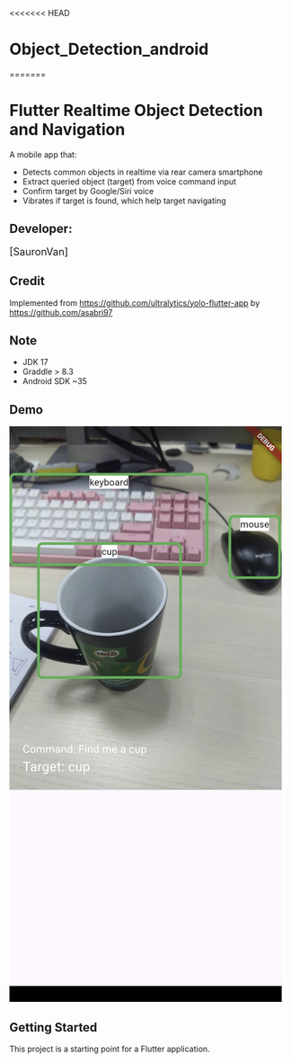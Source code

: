 <<<<<<< HEAD
# Object_Detection_android
=======
# Flutter Realtime Object Detection and Navigation

A mobile app that:
- Detects common objects in realtime via rear camera smartphone
- Extract queried object (target) from voice command input
- Confirm target by Google/Siri voice
- Vibrates if target is found, which help target navigating

## Developer: 
<span style="font-size: 18px;">[SauronVan]

## Credit
Implemented from https://github.com/ultralytics/yolo-flutter-app by https://github.com/asabri97

## Note
- JDK 17
- Graddle > 8.3
- Android SDK ~35

## Demo

![Demo](assets/demo2.jpg "Demo")

## Getting Started

This project is a starting point for a Flutter application.
